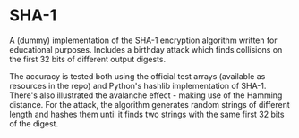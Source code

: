 # SHA-1
A (dummy) implementation of the SHA-1 encryption algorithm written for educational purposes. Includes a birthday attack which finds collisions on the first 32 bits of different output digests.

The accuracy is tested both using the official test arrays (available as resources in the repo) and Python's hashlib implementation of SHA-1.
There's also illustrated the avalanche effect - making use of the Hamming distance.
For the attack, the algorithm generates random strings of different length and hashes them until it finds two strings with the same first 32 bits of the digest.
